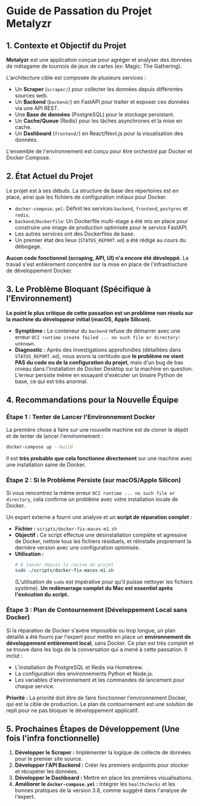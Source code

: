 # Guide de Passation du Projet Metalyzr

## 1. Contexte et Objectif du Projet

**Metalyzr** est une application conçue pour agréger et analyser des données de métagame de tournois de jeux de cartes (ex: Magic: The Gathering).

L'architecture cible est composée de plusieurs services :
*   Un **Scraper** (`scraper/`) pour collecter les données depuis différentes sources web.
*   Un **Backend** (`backend/`) en FastAPI pour traiter et exposer ces données via une API REST.
*   Une **Base de données** (PostgreSQL) pour le stockage persistant.
*   Un **Cache/Queue** (Redis) pour les tâches asynchrones et la mise en cache.
*   Un **Dashboard** (`frontend/`) en React/Next.js pour la visualisation des données.

L'ensemble de l'environnement est conçu pour être orchestré par Docker et Docker Compose.

## 2. État Actuel du Projet

Le projet est à ses débuts. La structure de base des répertoires est en place, ainsi que les fichiers de configuration initiaux pour Docker.

*   `docker-compose.yml`: Définit les services `backend`, `frontend`, `postgres` et `redis`.
*   `backend/Dockerfile`: Un Dockerfile multi-stage a été mis en place pour construire une image de production optimisée pour le service FastAPI.
*   Les autres services ont des Dockerfiles de base.
*   Un premier état des lieux (`STATUS_REPORT.md`) a été rédigé au cours du débogage.

**Aucun code fonctionnel (scraping, API, UI) n'a encore été développé.** Le travail s'est entièrement concentré sur la mise en place de l'infrastructure de développement Docker.

## 3. Le Problème Bloquant (Spécifique à l'Environnement)

**Le point le plus critique de cette passation est un problème non résolu sur la machine du développeur initial (macOS, Apple Silicon).**

*   **Symptôme :** Le conteneur du `backend` refuse de démarrer avec une erreur `OCI runtime create failed ... no such file or directory: unknown`.
*   **Diagnostic :** Après des investigations approfondies (détaillées dans `STATUS_REPORT.md`), nous avons la certitude que **le problème ne vient PAS du code ou de la configuration du projet**, mais d'un bug de bas niveau dans l'installation de Docker Desktop sur la machine en question. L'erreur persiste même en essayant d'exécuter un binaire Python de base, ce qui est très anormal.

## 4. Recommandations pour la Nouvelle Équipe

### Étape 1 : Tenter de Lancer l'Environnement Docker
La première chose à faire sur une nouvelle machine est de cloner le dépôt et de tenter de lancer l'environnement :
```bash
docker-compose up --build
```
Il est **très probable que cela fonctionne directement** sur une machine avec une installation saine de Docker.

### Étape 2 : Si le Problème Persiste (sur macOS/Apple Silicon)
Si vous rencontrez la même erreur `OCI runtime ... no such file or directory`, cela confirme un problème avec votre installation locale de Docker.

Un expert externe a fourni une analyse et un **script de réparation complet** :
*   **Fichier :** `scripts/docker-fix-macos-m1.sh`
*   **Objectif :** Ce script effectue une désinstallation complète et agressive de Docker, nettoie tous les fichiers résiduels, et réinstalle proprement la dernière version avec une configuration optimisée.
*   **Utilisation :**
    ```bash
    # À lancer depuis la racine du projet
    sudo ./scripts/docker-fix-macos-m1.sh
    ```
    (L'utilisation de `sudo` est impérative pour qu'il puisse nettoyer les fichiers système).
    **Un redémarrage complet du Mac est essentiel après l'exécution du script.**

### Étape 3 : Plan de Contournement (Développement Local sans Docker)
Si la réparation de Docker s'avère impossible ou trop longue, un plan détaillé a été fourni par l'expert pour mettre en place un **environnement de développement entièrement local**, sans Docker. Ce plan est très complet et se trouve dans les logs de la conversation qui a mené à cette passation. Il inclut :
*   L'installation de PostgreSQL et Redis via Homebrew.
*   La configuration des environnements Python et Node.js.
*   Les variables d'environnement et les commandes de lancement pour chaque service.

**Priorité :** La priorité doit être de faire fonctionner l'environnement Docker, qui est la cible de production. Le plan de contournement est une solution de repli pour ne pas bloquer le développement applicatif.

## 5. Prochaines Étapes de Développement (Une fois l'infra fonctionnelle)

1.  **Développer le Scraper :** Implémenter la logique de collecte de données pour le premier site source.
2.  **Développer l'API Backend :** Créer les premiers endpoints pour stocker et récupérer les données.
3.  **Développer le Dashboard :** Mettre en place les premières visualisations.
4.  **Améliorer le `docker-compose.yml` :** Intégrer les `healthchecks` et les bonnes pratiques de la version 3.8, comme suggéré dans l'analyse de l'expert. 